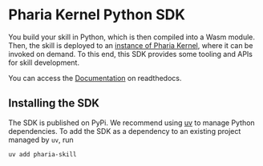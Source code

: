 # Pharia Kernel Python SDK

You build your skill in Python, which is then compiled into a Wasm module.
Then, the skill is deployed to an [instance of Pharia Kernel](https://pharia-kernel.product.pharia.com),
where it can be invoked on demand.
To this end, this SDK provides some tooling and APIs for skill development.

You can access the [Documentation](https://pharia-skill.readthedocs.io) on readthedocs.

## Installing the SDK

The SDK is published on PyPi.
We recommend using [uv](https://docs.astral.sh/uv/) to manage Python dependencies.
To add the SDK as a dependency to an existing project managed by `uv`, run

```sh
uv add pharia-skill
```
